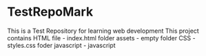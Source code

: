 # TestRepoMark
This is a Test Repository for learning web development
This project contains 
HTML file - index.html
 folder assets - empty
 folder CSS - styles.css 
 foder javascript - javascript
 